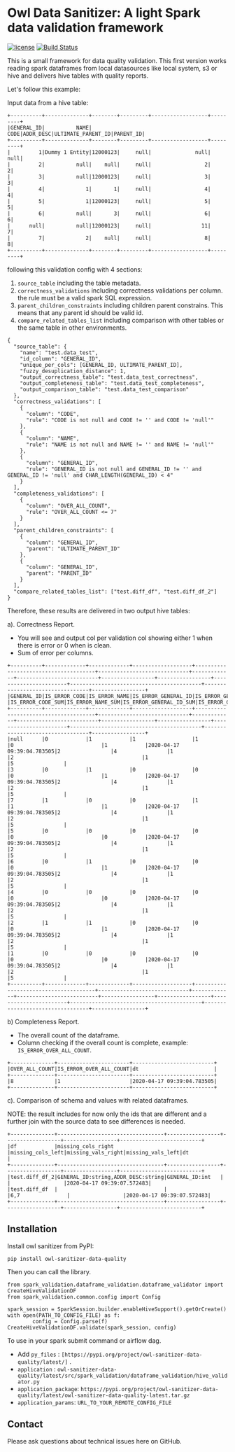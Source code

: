 # Owl Data Sanitizer: A light Spark data validation framework

[![license](https://img.shields.io/github/license/mashape/apistatus.svg?maxAge=2592000)](https://github.com/ronald-smith-angel/owl-data-sanitizer/blob/develop/license.md)
[![Build Status](https://travis-ci.org/ronald-smith-angel/owl-data-sanitizer.svg?branch=develop)](https://travis-ci.org/github/ronald-smith-angel/owl-data-sanitizer)

This is a small framework for data quality validation. This first version works reading spark dataframes from local 
datasources like local system, s3 or hive and delivers hive tables with quality reports.

Let's follow this example:

Input data from a hive table:

```
+----------+--------------+--------+---------+------------------+---------+
|GENERAL_ID|          NAME|    CODE|ADDR_DESC|ULTIMATE_PARENT_ID|PARENT_ID|
+----------+--------------+--------+---------+------------------+---------+
|         1|Dummy 1 Entity|12000123|     null|              null|     null|
|         2|          null|    null|     null|                 2|        2|
|         3|          null|12000123|     null|                 3|        3|
|         4|             1|       1|     null|                 4|        4|
|         5|             1|12000123|     null|                 5|        5|
|         6|          null|       3|     null|                 6|        6|
|      null|          null|12000123|     null|                11|        7|
|         7|             2|    null|     null|                 8|        8|
+----------+--------------+--------+---------+------------------+---------+
```

following this validation config with 4 sections:

1. `source_table` including the table metadata.
2. `correctness_validations` including correctness validations per column. 
the rule must be a valid spark SQL expression.
3. `parent_children_constraints` including children parent constrains. 
This means that any parent id should be valid id.
4. `compare_related_tables_list` including comparison with other tables or 
the same table in other environments.

```
{
  "source_table": {
    "name": "test.data_test",
    "id_column": "GENERAL_ID",
    "unique_per_cols": [GENERAL_ID, ULTIMATE_PARENT_ID],
    "fuzzy_desuplication_distance": 1,
    "output_correctness_table": "test.data_test_correctness",
    "output_completeness_table": "test.data_test_completeness",
    "output_comparison_table": "test.data_test_comparison"
  },
  "correctness_validations": [
    {
      "column": "CODE",
      "rule": "CODE is not null and CODE != '' and CODE != 'null'"
    },
    {
      "column": "NAME",
      "rule": "NAME is not null and NAME != '' and NAME != 'null'"
    },
    {
      "column": "GENERAL_ID",
      "rule": "GENERAL_ID is not null and GENERAL_ID != '' and GENERAL_ID != 'null' and CHAR_LENGTH(GENERAL_ID) < 4"
    }
  ],
  "completeness_validations": [
    {
      "column": "OVER_ALL_COUNT",
      "rule": "OVER_ALL_COUNT <= 7"
    }
  ],
  "parent_children_constraints": [
    {
      "column": "GENERAL_ID",
      "parent": "ULTIMATE_PARENT_ID"
    },
    {
      "column": "GENERAL_ID",
      "parent": "PARENT_ID"
    }
  ],
  "compare_related_tables_list": ["test.diff_df", "test.diff_df_2"]
}
```

Therefore, these results are delivered in two output hive tables:

a). Correctness Report.

- You will see and output col per validation col showing either 1 when there is error or 0 when is clean.
- Sum of error per columns.

```
+----------+-------------+-------------+-------------------+--------------------------------------+-----------------------------+-------------+--------------------------+-----------------+-----------------+-----------------------+------------------------------------------+---------------------------------+-----------------+
|GENERAL_ID|IS_ERROR_CODE|IS_ERROR_NAME|IS_ERROR_GENERAL_ID|IS_ERROR_GENERAL_ID_ULTIMATE_PARENT_ID|IS_ERROR_GENERAL_ID_PARENT_ID|IS_ERROR__ROW|dt                        |IS_ERROR_CODE_SUM|IS_ERROR_NAME_SUM|IS_ERROR_GENERAL_ID_SUM|IS_ERROR_GENERAL_ID_ULTIMATE_PARENT_ID_SUM|IS_ERROR_GENERAL_ID_PARENT_ID_SUM|IS_ERROR__ROW_SUM|
+----------+-------------+-------------+-------------------+--------------------------------------+-----------------------------+-------------+--------------------------+-----------------+-----------------+-----------------------+------------------------------------------+---------------------------------+-----------------+
|null      |0            |1            |1                  |1                                     |0                            |1            |2020-04-17 09:39:04.783505|2                |4                |1                      |2                                         |1                                |5                |
|3         |0            |1            |0                  |0                                     |0                            |1            |2020-04-17 09:39:04.783505|2                |4                |1                      |2                                         |1                                |5                |
|7         |1            |0            |0                  |1                                     |1                            |1            |2020-04-17 09:39:04.783505|2                |4                |1                      |2                                         |1                                |5                |
|5         |0            |0            |0                  |0                                     |0                            |0            |2020-04-17 09:39:04.783505|2                |4                |1                      |2                                         |1                                |5                |
|6         |0            |1            |0                  |0                                     |0                            |1            |2020-04-17 09:39:04.783505|2                |4                |1                      |2                                         |1                                |5                |
|4         |0            |0            |0                  |0                                     |0                            |0            |2020-04-17 09:39:04.783505|2                |4                |1                      |2                                         |1                                |5                |
|2         |1            |1            |0                  |0                                     |0                            |1            |2020-04-17 09:39:04.783505|2                |4                |1                      |2                                         |1                                |5                |
|1         |0            |0            |0                  |0                                     |0                            |0            |2020-04-17 09:39:04.783505|2                |4                |1                      |2                                         |1                                |5                |
+----------+-------------+-------------+-------------------+--------------------------------------+-----------------------------+-------------+--------------------------+-----------------+-----------------+-----------------------+------------------------------------------+---------------------------------+-----------------+
```
b) Completeness Report.
- The overall count of the dataframe.
- Column checking if the overall count is complete, example: `IS_ERROR_OVER_ALL_COUNT`.
```
+--------------+-----------------------+--------------------------+
|OVER_ALL_COUNT|IS_ERROR_OVER_ALL_COUNT|dt                        |
+--------------+-----------------------+--------------------------+
|8             |1                      |2020-04-17 09:39:04.783505|
+--------------+-----------------------+--------------------------+
```

c). Comparison of schema and values with related dataframes. 

NOTE: the result includes for now only the ids that are different and a further 
join with the source data to see differences is needed.

```
+--------------+----------------------------------+-----------------+------------------+-----------------+--------------------------+
|df            |missing_cols_right                |missing_cols_left|missing_vals_right|missing_vals_left|dt                        |
+--------------+----------------------------------+-----------------+------------------+-----------------+--------------------------+
|test.diff_df_2|GENERAL_ID:string,ADDR_DESC:string|GENERAL_ID:int   |                  |                 |2020-04-17 09:39:07.572483|
|test.diff_df  |                                  |                 |6,7               |                 |2020-04-17 09:39:07.572483|
+--------------+----------------------------------+-----------------+------------------+-----------------+--------------------------+
```

## Installation

Install owl sanitizer from PyPI:

```pip install owl-sanitizer-data-quality```

Then you can call the library.

```
from spark_validation.dataframe_validation.dataframe_validator import CreateHiveValidationDF
from spark_validation.common.config import Config

spark_session = SparkSession.builder.enableHiveSupport().getOrCreate()
with open(PATH_TO_CONFIG_FILE) as f:
        config = Config.parse(f)
CreateHiveValidationDF.validate(spark_session, config)
```

To use in your spark submit command or airflow dag.

- Add `py_files` : `[https://pypi.org/project/owl-sanitizer-data-quality/latest/]` .
- `application` : `owl-sanitizer-data-quality/latest/src/spark_validation/dataframe_validation/hive_validator.py`
- `application_package`: `https://pypi.org/project/owl-sanitizer-data-quality/latest/owl-sanitizer-data-quality-latest.tar.gz`
- `application_params`: `URL_TO_YOUR_REMOTE_CONFIG_FILE`

Contact
-------

Please ask questions about technical issues here on GitHub. 